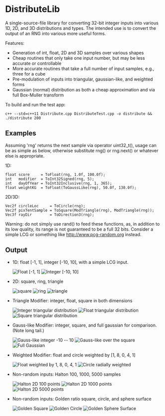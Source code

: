 DistributeLib
=============

A single-source-file library for converting 32-bit integer inputs into various 1D, 2D, and 
3D distributions and types. The intended use is to convert the output of an RNG into various 
more useful forms.

Features:

* Generation of int, float, 2D and 3D samples over various shapes
* Cheap routines that only take one input number, but may be less accurate or controllable
* More accurate routines that take a full number of input samples, e.g., three for a cube
* Pre-modulation of inputs into triangular, gaussian-like, and weighted forms
* Gaussian (normal) distribution as both a cheap approximation and via full Box-Muller transform


To build and run the test app:

    c++ --std=c++11 Distribute.cpp DistributeTest.cpp -o distribute && ./distribute 200


Examples
--------

Assuming 'rng' returns the next sample via operator uint32_t(), usage can be as simple as 
below, otherwise substitute rng() or rng.next() or whatever else is appropriate.

1D:

	float score     = ToFloat(rng, 1.0f, 100.0f);
	int   modifier  = ToInt32Signed(rng, 5);
	int   dayOfYear = ToInt32Inclusive(rng, 1, 365);
	float weightKG  = ToFloat(ToGaussLike(rng), 50.0f, 130.0f);

2D/3D:

	Vec2f circleLoc     = ToCircle(rng);
	Vec2f pixTentSample = ToSquare(ModTriangle(rng), ModTriangle(rng));
	Vec3f rayDir        = ToDirection3(rng);


Warning: do not simply use rand() to feed these functions, as, in addition to its low 
quality, its range is not guaranteed to be a full 32 bits. Consider a simple LCG or 
something like http://www.pcg-random.org instead.


Output
------

* 1D: float [-1, 1], integer [-10, 10], with a simple LCG input.

	![](images/float.png "Float [-1, 1]")
	![](images/int.png "Integer [-10, 10]")

* 2D: square, ring, triangle

	![](images/square.png "square")
	![](images/ring.png "ring")
	![](images/triangle.png "triangle")


* Triangle Modifier: integer, float, square in both dimensions

	![](images/int-triangle.png "Integer triangular distribution")
	![](images/float-triangle.png "Float triangular distribution")
	![](images/square-triangle.png "Square triangular distribution")

* Gauss-like Modifier: integer, square, and full gaussian for comparison. (Note long tail.)

	![](images/int-gauss-like.png "Gauss-like integer -10 -- 10")
	![](images/square-gauss-like.png "Gauss-like over the square")
	![](images/gaussian.png "Full Gaussian")

* Weighted Modifier: float and circle weighted by [1, 8, 0, 4, 1]

	![](images/float-weighted.png "Float weighted by 1, 8, 0, 4, 1")
	![](images/circle-radially-weighted.png "Circle radially weighted")

* Non-random inputs: Halton 100, 1000, 5000 samples

	![](images/halton-100.png "Halton 2D 100 points")
	![](images/halton-1000.png "Halton 2D 1000 points")
	![](images/halton-5000.png "Halton 2D 5000 points")

* Non-random inputs: Golden ratio square, circle, and sphere surface

	![](images/square-golden.png "Golden Square")
	![](images/circle-golden.png "Golden Circle")
	![](images/sphere-surface-golden.png "Golden Sphere Surface")
